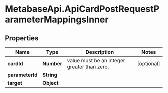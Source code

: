 # MetabaseApi.ApiCardPostRequestParameterMappingsInner

## Properties

Name | Type | Description | Notes
------------ | ------------- | ------------- | -------------
**cardId** | **Number** | value must be an integer greater than zero. | [optional] 
**parameterId** | **String** |  | 
**target** | **Object** |  | 


